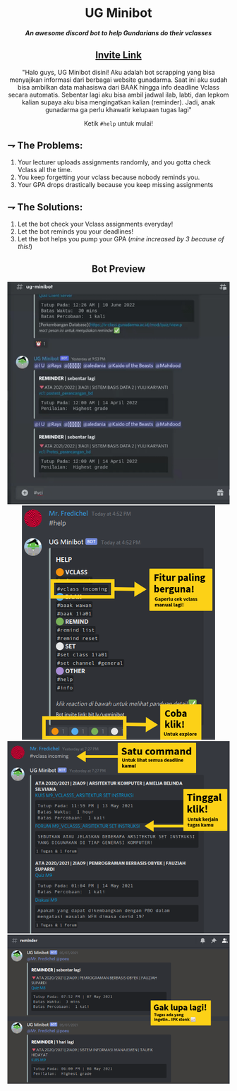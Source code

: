 <div align="center">
  
# UG Minibot
##### An awesome discord bot to help Gundarians do their vclasses

## [Invite Link](https://bit.ly/ug-minibot)
  
"Halo guys, UG Minibot disini! Aku adalah bot scrapping yang bisa menyajikan informasi dari berbagai website gunadarma. Saat ini aku sudah bisa ambilkan data mahasiswa dari BAAK hingga info deadline Vclass secara automatis. Sebentar lagi aku bisa ambil jadwal ilab, labti, dan lepkom kalian supaya aku bisa mengingatkan kalian (reminder). Jadi, anak gunadarma ga perlu khawatir kelupaan tugas lagi"

Ketik `#help` untuk mulai!
</div>

## ⇁ The Problems:
1. Your lecturer uploads assignments randomly, and you gotta check Vclass all the time.
2. You keep forgetting your vclass because nobody reminds you.
4. Your GPA drops drastically because you keep missing assignments

## ⇁  The Solutions:
1. Let the bot check your Vclass assignments everyday!
2. Let the bot reminds you your deadlines!
3. Let the bot helps you pump your GPA (_mine increased by 3 because of this!_)

<div align="center">
  
## Bot Preview
![](https://github.com/manfredmichael/ug-minibot-discord/blob/main/preview.gif?raw=true)
![](https://github.com/manfredmichael/ug-minibot-discord/blob/main/imgs/guide1.png?raw=true)
![](https://github.com/manfredmichael/ug-minibot-discord/blob/main/imgs/guide2.png?raw=true)
![](https://github.com/manfredmichael/ug-minibot-discord/blob/main/imgs/guide3.png?raw=true)
</div>
